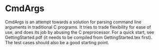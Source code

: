 CmdArgs
=======

CmdArgs is an attempt towards a solution for parsing command line arguments in traditional 
C programs. It tries to trade flexibility for ease of use, and does its job by abusing the 
C preprocessor. For a quick start, see GettingStarted.pdf (it needs to be compiled from 
GettingStarted.tex first). The test cases should also be a good starting point.
